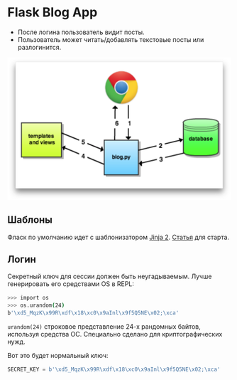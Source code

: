 # Flask Blog App
- После логина пользователь видит посты.
- Пользователь может читать/добавлять текстовые посты или разлогинится.

<img src="client-server.png" width="700">

## Шаблоны
Фласк по умолчанию идет с шаблонизатором [Jinja 2](http://jinja.pocoo.org/docs/2.10/). [Статья](https://realpython.com/blog/python/primer-on-jinja-templating/) для старта.

## Логин
Секретный ключ для сессии должен быть неугадываемым. Лучше генерировать его средствами OS в REPL:

```bash
>>> import os
>>> os.urandom(24)
b'\xd5_MqzK\x99R\xdf\x18\xc0\x9aInl\x9f5Q5NE\x02;\xca'
```

`urandom(24)` строковое представление 24-х рандомных байтов, используя средства ОС. Специально сделано для криптографических нужд.

Вот это будет нормальный ключ:

```python
SECRET_KEY = b'\xd5_MqzK\x99R\xdf\x18\xc0\x9aInl\x9f5Q5NE\x02;\xca'
```


